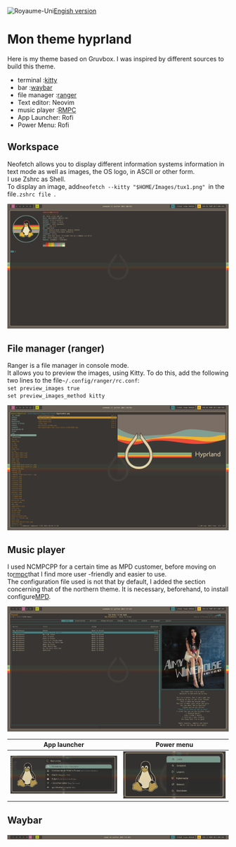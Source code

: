 <img
  src="https://flagcdn.com/20x15/gb.png"
  srcset="https://flagcdn.com/40x30/gb.png 2x,
    https://flagcdn.com/60x45/gb.png 3x"
  width="20"
  height="15"
  alt="Royaume-Uni">[Engish version](https://github.com/sesuko023/dotfiles/blob/main/README.md)

# Mon theme hyprland

Here is my theme based on Gruvbox.
I was inspired by different sources to build this theme.

-   terminal :[kitty](#workspace)
-   bar :[waybar](#waybar)
-   file manager :[ranger](#file-manager-ranger)
-   Text editor: Neovim
-   music player :[RMPC](#music-player)
-   App Launcher: Rofi
-   Power Menu: Rofi

## Workspace

Neofetch allows you to display different information systems information in text mode as well as images, the OS logo, in ASCII or other form.  
I use Zshrc as Shell.  
To display an image, add`neofetch --kitty "$HOME/Images/tux1.png" `in the file`.zshrc file `.

<img src="https://raw.githubusercontent.com/sesuko023/dotfiles/refs/heads/main/Images/hyprland_terminal.png" alt="Bureau">

## File manager (ranger)

Ranger is a file manager in console mode.  
It allows you to preview the images, using Kitty. To do this, add the following two lines to the file`~/.config/ranger/rc.conf`:  
`set preview_images true`  
`set preview_images_method kitty`

<img src="https://raw.githubusercontent.com/sesuko023/dotfiles/refs/heads/main/Images/ranger_preview.png" alt="ranger">

## Music player

I used NCMPCPP for a certain time as MPD customer, before moving on to[rmpc](https://mierak.github.io/rmpc/)that I find more user -friendly and easier to use.  
The configuration file used is not that by default, I added the section concerning that of the northern theme.
It is necessary, beforehand, to install configure[MPD](https://wiki.archlinux.org/title/Music_Player_Daemon_(Fran%C3%A7ais)).

<img src="https://raw.githubusercontent.com/sesuko023/dotfiles/refs/heads/main/Images/rmpc_player_preview.png" alt="rmpc">

| App launcher                                                                                                                             | Power menu                                                                                                                                      |
| ---------------------------------------------------------------------------------------------------------------------------------------- | ----------------------------------------------------------------------------------------------------------------------------------------------- |
| <img src="https://raw.githubusercontent.com/sesuko023/dotfiles/refs/heads/main/Images/rofi_app_preview.png" alt="rofi menu" width="500"> | <img src="https://raw.githubusercontent.com/sesuko023/dotfiles/refs/heads/main/Images/rofi_power_menu_preview.png" alt="rofi menu" width="500"> |

## Waybar

![alt text](https://github.com/sesuko023/dotfiles/blob/main/Images/waybar.jpg "Preview waybar")
